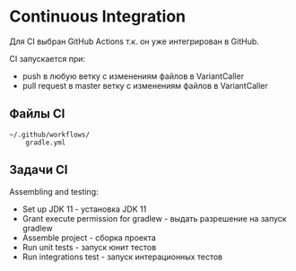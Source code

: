 # Continuous Integration

Для CI выбран GitHub Actions т.к. он уже интегрирован в GitHub.

CI запускается при:
  * push в любую ветку с изменениям файлов в VariantCaller
  * pull request в master ветку с изменениям файлов в VariantCaller

## Файлы CI

```
~/.github/workflows/
    gradle.yml
```

## Задачи CI

Assembling and testing:
  * Set up JDK 11 - установка JDK 11
  * Grant execute permission for gradlew - выдать разрешение на запуск gradlew
  * Assemble project - сборка проекта
  * Run unit tests - запуск юнит тестов
  * Run integrations test - запуск интерационных тестов
  